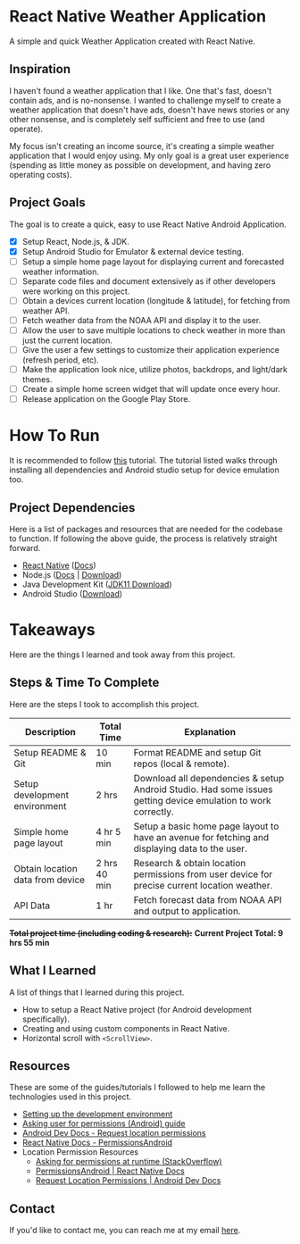 # React Native Weather Application

A simple and quick Weather Application created with React Native.

## Inspiration

I haven't found a weather application that I like. One that's fast, doesn't contain ads, and is no-nonsense. I wanted to challenge myself to create a weather application that doesn't have ads, doesn't have news stories or any other nonsense, and is completely self sufficient and free to use (and operate). 

My focus isn't creating an income source, it's creating a simple weather application that I would enjoy using. My only goal is a great user experience (spending as little money as possible on development, and having zero operating costs).

## Project Goals

The goal is to create a quick, easy to use React Native Android Application.

- [x] Setup React, Node.js, & JDK.
- [x] Setup Android Studio for Emulator & external device testing.
- [ ] Setup a simple home page layout for displaying current and forecasted weather information.
- [ ] Separate code files and document extensively as if other developers were working on this project.
- [ ] Obtain a devices current location (longitude & latitude), for fetching from weather API.
- [ ] Fetch weather data from the NOAA API and display it to the user.
- [ ] Allow the user to save multiple locations to check weather in more than just the current location.
- [ ] Give the user a few settings to customize their application experience (refresh period, etc).
- [ ] Make the application look nice, utilize photos, backdrops, and light/dark themes.
- [ ] Create a simple home screen widget that will update once every hour.
- [ ] Release application on the Google Play Store.

# How To Run

It is recommended to follow [this](https://reactnative.dev/docs/environment-setup?guide=native)
tutorial. The tutorial listed walks through installing all dependencies and Android studio setup for
device emulation too.

## Project Dependencies

Here is a list of packages and resources that are needed for the codebase to function. If following the above guide, the process is relatively straight forward. 

- [React Native](https://reactnative.dev/) ([Docs](https://reactnative.dev/docs/getting-started))
- Node.js ([Docs](https://nodejs.org/en/docs) | [Download](https://nodejs.org/en/download))
- Java Development
  Kit ([JDK11 Download](https://www.oracle.com/java/technologies/javase/jdk11-archive-downloads.html))
- Android Studio ([Download](https://developer.android.com/studio))

# Takeaways

Here are the things I learned and took away from this project.

## Steps & Time To Complete

Here are the steps I took to accomplish this project.

| Description | Total Time | Explanation |
|-- | -- |-- |  
| Setup README & Git | 10 min | Format README and setup Git repos (local & remote). |
| Setup development environment | 2 hrs | Download all dependencies & setup Android Studio. Had some issues getting device emulation to work correctly. |
| Simple home page layout | 4 hr 5 min | Setup a basic home page layout to have an avenue for fetching and displaying data to the user. |
| Obtain location data from device | 2 hrs 40 min | Research & obtain location permissions from user device for precise current location weather. | 
| API Data | 1 hr | Fetch forecast data from NOAA API and output to application. |

~~**Total project time (including coding & research):**~~
**Current Project Total: 9 hrs 55 min**

## What I Learned

A list of things that I learned during this project.

- How to setup a React Native project (for Android development specifically).
- Creating and using custom components in React Native.
- Horizontal scroll with `<ScrollView>`.

## Resources

These are some of the guides/tutorials I followed to help me learn the technologies used in this
project.

- [Setting up the development environment](https://reactnative.dev/docs/environment-setup?guide=native)
- [Asking user for permissions (Android) guide](https://dev.to/gautham495/asking-for-permissions-in-react-native-c87)
- [Android Dev Docs - Request location permissions](https://developer.android.com/training/location/permissions)
- [React Native Docs - PermissionsAndroid](https://reactnative.dev/docs/permissionsandroid#permissions-that-require-prompting-the-user)
- Location Permission Resources
   - [Asking for permissions at runtime (StackOverflow)](https://stackoverflow.com/questions/45822318/how-do-i-request-permission-for-android-device-location-in-react-native-at-run-t)
   - [PermissionsAndroid | React Native Docs](https://reactnative.dev/docs/permissionsandroid#permissions-that-require-prompting-the-user)
   - [Request Location Permissions | Android Dev Docs](https://developer.android.com/develop/sensors-and-location/location/permissions)

## Contact

If you'd like to contact me, you can reach me at my email [here](mailto:willbushie@gmail.com).
